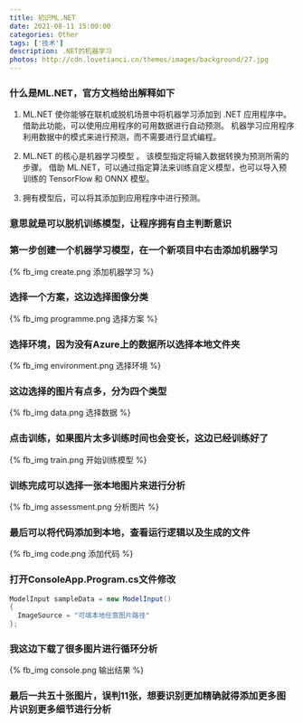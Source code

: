 ```yaml
---
title: 初识ML.NET
date: 2021-08-11 15:00:00
categories: Other
tags: ['技术']
description: .NET的机器学习
photos: http://cdn.lovetianci.cn/themes/images/background/27.jpg
---
```

### 什么是ML.NET，官方文档给出解释如下
<!-- more -->
1. ML.NET 使你能够在联机或脱机场景中将机器学习添加到 .NET 应用程序中。 借助此功能，可以使用应用程序的可用数据进行自动预测。 机器学习应用程序利用数据中的模式来进行预测，而不需要进行显式编程。

2. ML.NET 的核心是机器学习模型 。 该模型指定将输入数据转换为预测所需的步骤。 借助 ML.NET，可以通过指定算法来训练自定义模型，也可以导入预训练的 TensorFlow 和 ONNX 模型。

3. 拥有模型后，可以将其添加到应用程序中进行预测。

### 意思就是可以脱机训练模型，让程序拥有自主判断意识
### 第一步创建一个机器学习模型，在一个新项目中右击添加机器学习
{% fb_img create.png 添加机器学习 %}

### 选择一个方案，这边选择图像分类
{% fb_img programme.png 选择方案 %}

### 选择环境，因为没有Azure上的数据所以选择本地文件夹
{% fb_img environment.png 选择环境 %}

### 这边选择的图片有点多，分为四个类型
{% fb_img data.png 选择数据 %}

### 点击训练，如果图片太多训练时间也会变长，这边已经训练好了
{% fb_img train.png 开始训练模型 %}

### 训练完成可以选择一张本地图片来进行分析
{% fb_img assessment.png 分析图片 %}

### 最后可以将代码添加到本地，查看运行逻辑以及生成的文件
{% fb_img code.png 添加代码 %}

### 打开ConsoleApp.Program.cs文件修改
```csharp
ModelInput sampleData = new ModelInput()
{
  ImageSource = "可填本地任意图片路径"
};
```
### 我这边下载了很多图片进行循环分析
{% fb_img console.png 输出结果 %}
### 最后一共五十张图片，误判11张，想要识别更加精确就得添加更多图片识别更多细节进行分析